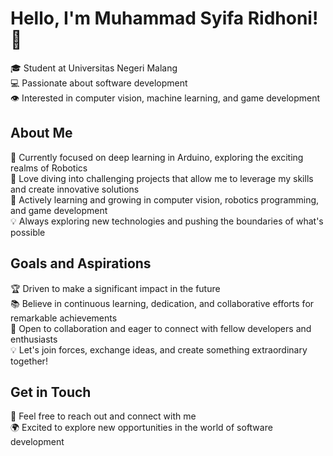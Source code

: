 # Hello, I'm Muhammad Syifa Ridhoni! 👋

🎓 Student at Universitas Negeri Malang  
💻 Passionate about software development  
👁️ Interested in computer vision, machine learning, and game development

## About Me

🔭 Currently focused on deep learning in Arduino, exploring the exciting realms of Robotics  
🚀 Love diving into challenging projects that allow me to leverage my skills and create innovative solutions  
🌱 Actively learning and growing in computer vision, robotics programming, and game development  
💡 Always exploring new technologies and pushing the boundaries of what's possible

## Goals and Aspirations

🏆 Driven to make a significant impact in the future  
📚 Believe in continuous learning, dedication, and collaborative efforts for remarkable achievements  
🤝 Open to collaboration and eager to connect with fellow developers and enthusiasts  
💡 Let's join forces, exchange ideas, and create something extraordinary together!

## Get in Touch

📧 Feel free to reach out and connect with me  
🌍 Excited to explore new opportunities in the world of software development



<!--
**Decomox/Decomox** is a ✨ _special_ ✨ repository because its `README.md` (this file) appears on your GitHub profile.

Here are some ideas to get you started:

- 🔭 I’m currently working on ...
- 🌱 I’m currently learning ...
- 👯 I’m looking to collaborate on ...
- 🤔 I’m looking for help with ...
- 💬 Ask me about ...
- 📫 How to reach me: ...
- 😄 Pronouns: ...
- ⚡ Fun fact: ...
-->

